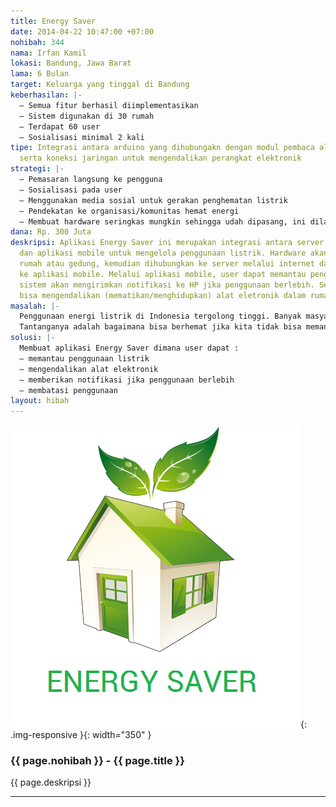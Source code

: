 ```yaml
---
title: Energy Saver
date: 2014-04-22 10:47:00 +07:00
nohibah: 344
nama: Irfan Kamil
lokasi: Bandung, Jawa Barat
lama: 6 Bulan
target: Keluarga yang tinggal di Bandung
keberhasilan: |-
  – Semua fitur berhasil diimplementasikan
  – Sistem digunakan di 30 rumah
  – Terdapat 60 user
  – Sosialisasi minimal 2 kali
tipe: Integrasi antara arduino yang dihubungakn dengan modul pembaca aliran listrik
  serta koneksi jaringan untuk mengendalikan perangkat elektronik
strategi: |-
  – Pemasaran langsung ke pengguna
  – Sosialisasi pada user
  – Menggunakan media sosial untuk gerakan penghematan listrik
  – Pendekatan ke organisasi/komunitas hemat energi
  – Membuat hardware seringkas mungkin sehingga udah dipasang, ini dilakukan dengan pengembangan protoype beberapa kali hingga ditemukan bentuk paling efisien
dana: Rp. 300 Juta
deskripsi: Aplikasi Energy Saver ini merupakan integrasi antara server, hardware,
  dan aplikasi mobile untuk mengelola penggunaan listrik. Hardware akan dipasang di
  rumah atau gedung, kemudian dihubungkan ke server melalui internet dan terhubung
  ke aplikasi mobile. Melalui aplikasi mobile, user dapat memantau penggunaan listrik,
  sistem akan mengirimkan notifikasi ke HP jika penggunaan berlebih. Selain itu user
  bisa mengendalikan (mematikan/menghidupkan) alat eletronik dalam rumah
masalah: |-
  Penggunaan energi listrik di Indonesia tergolong tinggi. Banyak masyarakat yang menggunakan listrik secara berlebihan, di sisi lain banyak daerah atau tempat yang belum mendapat akses listrik yang cukup, hal ini karena pemerintah memang belum sanggup menyediakan semua listrik yang dibutuhkan oleh masyarakat. Harga listrik pun semakin lama semakin meningkat, dengan adanya fakta tersebut kita perlu menggalakan gerakan hemat energi, pengehematan ini akan mengurangi pengeluaran kita untuk listrik dan membantu pemerataan konsumsi listrik.
  Tantanganya adalah bagaimana bisa berhemat jika kita tidak bisa memantau penggunaan listrik kita sendiri, oleh karena itu dengan adanya aplikasi ini kita bisa memantau penggunaan listrik kita dan mematikan alat elektronik yang boros energi langsung dari handphone kita
solusi: |-
  Membuat aplikasi Energy Saver dimana user dapat :
  – memantau penggunaan listrik
  – mengendalikan alat elektronik
  – memberikan notifikasi jika penggunaan berlebih
  – membatasi penggunaan
layout: hibah
---
```


![344](/static/img/hibahcms/344.png){: .img-responsive }{: width="350" }

### {{ page.nohibah }} - {{ page.title }}

{{ page.deskripsi }}

---